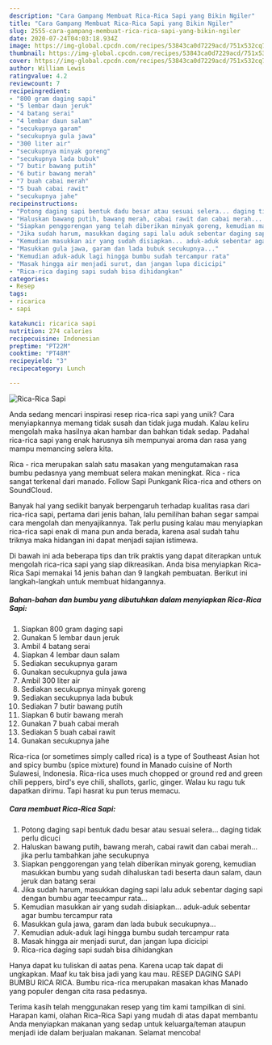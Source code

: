 ```yaml
---
description: "Cara Gampang Membuat Rica-Rica Sapi yang Bikin Ngiler"
title: "Cara Gampang Membuat Rica-Rica Sapi yang Bikin Ngiler"
slug: 2555-cara-gampang-membuat-rica-rica-sapi-yang-bikin-ngiler
date: 2020-07-24T04:03:18.934Z
image: https://img-global.cpcdn.com/recipes/53843ca0d7229acd/751x532cq70/rica-rica-sapi-foto-resep-utama.jpg
thumbnail: https://img-global.cpcdn.com/recipes/53843ca0d7229acd/751x532cq70/rica-rica-sapi-foto-resep-utama.jpg
cover: https://img-global.cpcdn.com/recipes/53843ca0d7229acd/751x532cq70/rica-rica-sapi-foto-resep-utama.jpg
author: William Lewis
ratingvalue: 4.2
reviewcount: 7
recipeingredient:
- "800 gram daging sapi"
- "5 lembar daun jeruk"
- "4 batang serai"
- "4 lembar daun salam"
- "secukupnya garam"
- "secukupnya gula jawa"
- "300 liter air"
- "secukupnya minyak goreng"
- "secukupnya lada bubuk"
- "7 butir bawang putih"
- "6 butir bawang merah"
- "7 buah cabai merah"
- "5 buah cabai rawit"
- "secukupnya jahe"
recipeinstructions:
- "Potong daging sapi bentuk dadu besar atau sesuai selera... daging tidak perlu dicuci"
- "Haluskan bawang putih, bawang merah, cabai rawit dan cabai merah... jika perlu tambahkan jahe secukupnya"
- "Siapkan penggorengan yang telah diberikan minyak goreng, kemudian masukkan bumbu yang sudah dihaluskan tadi beserta daun salam, daun jeruk dan batang serai"
- "Jika sudah harum, masukkan daging sapi lalu aduk sebentar daging sapi dengan bumbu agar teecampur rata..."
- "Kemudian masukkan air yang sudah disiapkan... aduk-aduk sebentar agar bumbu tercampur rata"
- "Masukkan gula jawa, garam dan lada bubuk secukupnya..."
- "Kemudian aduk-aduk lagi hingga bumbu sudah tercampur rata"
- "Masak hingga air menjadi surut, dan jangan lupa dicicipi"
- "Rica-rica daging sapi sudah bisa dihidangkan"
categories:
- Resep
tags:
- ricarica
- sapi

katakunci: ricarica sapi 
nutrition: 274 calories
recipecuisine: Indonesian
preptime: "PT22M"
cooktime: "PT48M"
recipeyield: "3"
recipecategory: Lunch

---
```



![Rica-Rica Sapi](https://img-global.cpcdn.com/recipes/53843ca0d7229acd/751x532cq70/rica-rica-sapi-foto-resep-utama.jpg)

Anda sedang mencari inspirasi resep rica-rica sapi yang unik? Cara menyiapkannya memang tidak susah dan tidak juga mudah. Kalau keliru mengolah maka hasilnya akan hambar dan bahkan tidak sedap. Padahal rica-rica sapi yang enak harusnya sih mempunyai aroma dan rasa yang mampu memancing selera kita.

Rica - rica merupakan salah satu masakan yang mengutamakan rasa bumbu pedasnya yang membuat selera makan meningkat. Rica - rica sangat terkenal dari manado. Follow Sapi Punkgank Rica-rica and others on SoundCloud.

Banyak hal yang sedikit banyak berpengaruh terhadap kualitas rasa dari rica-rica sapi, pertama dari jenis bahan, lalu pemilihan bahan segar sampai cara mengolah dan menyajikannya. Tak perlu pusing kalau mau menyiapkan rica-rica sapi enak di mana pun anda berada, karena asal sudah tahu triknya maka hidangan ini dapat menjadi sajian istimewa.


Di bawah ini ada beberapa tips dan trik praktis yang dapat diterapkan untuk mengolah rica-rica sapi yang siap dikreasikan. Anda bisa menyiapkan Rica-Rica Sapi memakai 14 jenis bahan dan 9 langkah pembuatan. Berikut ini langkah-langkah untuk membuat hidangannya.

<!--inarticleads1-->

##### Bahan-bahan dan bumbu yang dibutuhkan dalam menyiapkan Rica-Rica Sapi:

1. Siapkan 800 gram daging sapi
1. Gunakan 5 lembar daun jeruk
1. Ambil 4 batang serai
1. Siapkan 4 lembar daun salam
1. Sediakan secukupnya garam
1. Gunakan secukupnya gula jawa
1. Ambil 300 liter air
1. Sediakan secukupnya minyak goreng
1. Sediakan secukupnya lada bubuk
1. Sediakan 7 butir bawang putih
1. Siapkan 6 butir bawang merah
1. Gunakan 7 buah cabai merah
1. Sediakan 5 buah cabai rawit
1. Gunakan secukupnya jahe


Rica-rica (or sometimes simply called rica) is a type of Southeast Asian hot and spicy bumbu (spice mixture) found in Manado cuisine of North Sulawesi, Indonesia. Rica-rica uses much chopped or ground red and green chili peppers, bird&#39;s eye chili, shallots, garlic, ginger. Walau ku ragu tuk dapatkan dirimu. Tapi hasrat ku pun terus memacu. 

<!--inarticleads2-->

##### Cara membuat Rica-Rica Sapi:

1. Potong daging sapi bentuk dadu besar atau sesuai selera... daging tidak perlu dicuci
1. Haluskan bawang putih, bawang merah, cabai rawit dan cabai merah... jika perlu tambahkan jahe secukupnya
1. Siapkan penggorengan yang telah diberikan minyak goreng, kemudian masukkan bumbu yang sudah dihaluskan tadi beserta daun salam, daun jeruk dan batang serai
1. Jika sudah harum, masukkan daging sapi lalu aduk sebentar daging sapi dengan bumbu agar teecampur rata...
1. Kemudian masukkan air yang sudah disiapkan... aduk-aduk sebentar agar bumbu tercampur rata
1. Masukkan gula jawa, garam dan lada bubuk secukupnya...
1. Kemudian aduk-aduk lagi hingga bumbu sudah tercampur rata
1. Masak hingga air menjadi surut, dan jangan lupa dicicipi
1. Rica-rica daging sapi sudah bisa dihidangkan


Hanya dapat ku tuliskan di aatas pena. Karena ucap tak dapat di ungkapkan. Maaf ku tak bisa jadi yang kau mau. RESEP DAGING SAPI BUMBU RICA RICA. Bumbu rica-rica merupakan masakan khas Manado yang populer dengan cita rasa pedasnya. 

Terima kasih telah menggunakan resep yang tim kami tampilkan di sini. Harapan kami, olahan Rica-Rica Sapi yang mudah di atas dapat membantu Anda menyiapkan makanan yang sedap untuk keluarga/teman ataupun menjadi ide dalam berjualan makanan. Selamat mencoba!
